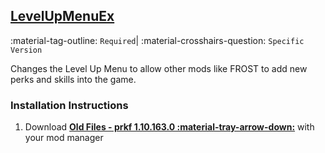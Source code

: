 ## [LevelUpMenuEx](https://www.nexusmods.com/fallout4/mods/28822)
:material-tag-outline: `Required`|
:material-crosshairs-question: `Specific Version`

Changes the Level Up Menu to allow other mods like FROST to add new perks and skills into the game.

### Installation Instructions
1. Download **[Old Files - prkf 1.10.163.0 :material-tray-arrow-down:](https://www.nexusmods.com/fallout4/mods/28822?tab=files&file_id=172070&nmm=1)** with your mod manager